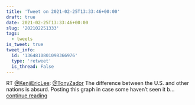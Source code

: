 ```yaml
---
title: 'Tweet on 2021-02-25T13:33:46+00:00'
draft: true
date: 2021-02-25T13:33:46+00:00
slug: '202102251333'
tags:
  - tweets
is_tweet: true
tweet_info:
  id: '1364810801098366976'
  type: 'retweet'
  is_thread: False
---
```




RT [@KenjiEricLee](https://x.com/KenjiEricLee): [@TonyZador](https://x.com/TonyZador) The difference between the U.S. and other nations is absurd. Posting this graph in case some haven’t seen it b… [continue reading](https://x.com/sytelus/status/1364810801098366976)
